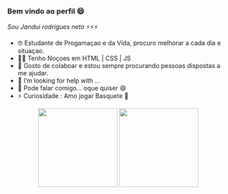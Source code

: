 ### Bem vindo ao perfil 😄

*Sou Jandui rodrigues neto* ⚡⚡⚡


- 🤓 Estudante de Progamaçao e da Vida, procuro melhorar a cada dia e situaçao.
- 🧑‍💻 Tenho Noçoes em HTML | CSS | JS
- 👋 Gosto de colaboar e estou sempre procurando pessoas dispostas a me ajudar.
- 🤔 I’m looking for help with ...
- 💬 Pode falar comigo... oque quiser 😄
- ⚡ Curiosidade : Amo jogar Basquete 🏀


<div align="center">
  <img height="180em" src="https://github-readme-stats.vercel.app/api?username=andui-rodrigues&show_icons=true&theme=merko&include_all_commits=true&count_private=true"/>
  <img height="180em" src="https://github-readme-stats.vercel.app/api/top-langs/?username=jandui-rodrigues&layout=compact&langs_count=10&theme=dark"/>

  <!-- TEMAS: dark, radical, merko, gruvbox, tokyonight, onedark, cobalt, synthwave, highcontrast, dracula -->
</div>
